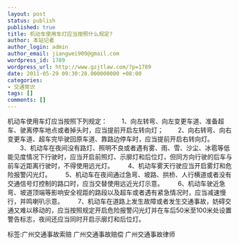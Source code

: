 ```yaml
---
layout: post
status: publish
published: true
title: 机动车使用车灯应当按照什么规定?
author: 本站记者
author_login: admin
author_email: jiangwei909@gmail.com
wordpress_id: 1789
wordpress_url: http://www.gzjtlaw.com/?p=1789
date: 2011-05-29 09:30:28.000000000 +08:00
categories:
- 交通常识
tags: []
comments: []
---
```

机动车使用车灯应当按照下列规定： 　　1、向左转弯、向左变更车道、准备超车、驶离停车地点或者掉头时，应当提前开启左转向灯； 　　2、向右转弯、向右变更车道、超车完毕驶回原车道、靠路边停车时，应当提前开启右转向灯。 　　3、机动车在夜间没有路灯、照明不良或者遇有雾、雨、雪、沙尘、冰雹等低能见度情况下行驶时，应当开启前照灯、示廓灯和后位灯，但同方向行驶的后车与前车近距离行驶时，不得使用远光灯。 　　4、机动车雾天行驶应当开启雾灯和危险报警闪光灯。 　　5、机动车在夜间通过急弯、坡路、拱桥、人行横道或者没有交通信号灯控制的路口时，应当交替使用远近光灯示意。 　　6、机动车驶近急弯、坡道顶端等影响安全视距的路段以及超车或者遇有紧急情况时，应当减速慢行，并鸣喇叭示意。 　　7、机动车在道路上发生故障或者发生交通事故，妨碍交通又难以移动的，应当按照规定开启危险报警闪光灯并在车后50米至100米处设置警告标志，夜间还应当同时开启示廓灯和后位灯。 　　 标签:广州交通事故索赔 广州交通事故赔偿 广州交通事故律师
